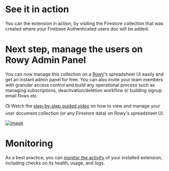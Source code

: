 # See it in action

You can the extension in action, by visiting the Firestore collection that was created where your Firebase Authenticated users doc will be added.

# Next step, manage the users on Rowy Admin Panel

You can now manage this collection on a [Rowy](https://www.rowy.io/)'s spreadsheet UI easily and get an instant admin panel for free. You can also invite your team members with granular access control and build any operational process such as managing subscriptions, deactivation/deletion workflow or building signup email flows etc. 

📺 Watch the [step-by-step guided video](https://www.youtube.com/watch?v=S14fdSps9Mc) on how to view and manage your user document collection (or any Firestore data) on Rowy's spreadsheet UI.

[![image](https://user-images.githubusercontent.com/307298/229514160-fa4fbf8d-c4fb-4179-98ed-7194a1612658.png)](https://demo.rowy.io/table/userManagement#sideDrawer=%22table-information%22)

# Monitoring

As a best practice, you can [monitor the activity](https://firebase.google.com/docs/extensions/manage-installed-extensions#monitor) of your installed extension, including checks on its health, usage, and logs.
